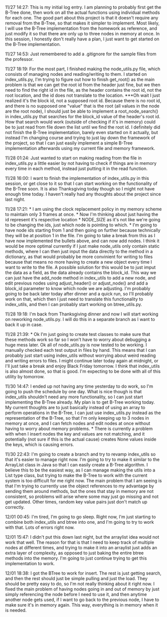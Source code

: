 11/27   14:27:  This is my initial log entry. I am planning to probably first get the B-Tree done, then work on all the actual functions using individual methods for each one. 
                The good part about this project is that it doesn't require any removal from the B-Tree, so that makes it simpler to implement. Most likely, I will use the 
                B-Tree implementation from the homework as reference, and just modify it so that there are only up to three nodes in memory at once.
                In this session, I honestly don't really have a plan, I just want to get started on the B-Tree implementation.

11/27   14:53:  Just remembered to add a .gitignore for the sample files from the professor.

11/27   18:19:  For the most part, I finished making the node_utils.py file, which consists of managing nodes and reading/writing to them.
                I started on index_utils.py, I'm trying to figure out how to finish get_root() as the main problem is that we can get the root id from the header just fine,
                    but we then need to find the right id in the file, as the header contains the root id, not the root location, and the id does not translate to the location.
                    ***Oh wait I just realized it's the block id, not a supposed root id. Because there is no root id, and there is no supposed one "value" that is the root
                       (all values in the node are the root node), I should just be able to implement a root_node_search() in index_utils.py that searches for the block_id value of
                       the header's root id. How that search would work (outside of checking if it's in memory) could be to just read from file down the list until we find the root id.
                I definitely did not finish the B-Tree implementation, barely even started on it actually, but instead I'm changing course and trying to just lay down the framework 
                    of the project, so that I can just easily implement a simple B-Tree implementation afterwards using my current file and memory framework.

11/28   01:24:  Just wanted to start on making reading from the file in index_utils.py a little easier by not having to check if things are in memory every time in each method,
                instead just putting it in the read function.

11/28   16:00:  I want to finish the implementation of index_utils.py in this session, or get close to it so that I can start working on the functionality of the B-Tree soon. It is 
                also Thanksgiving today though so I might not have enough time today. I haven't really had any thoughts about the project since last night.

11/28   17:21:  * I am using the clock replacement policy in my memory scheme to maintain only 3 frames at once.
                * Now I'm thinking about just having the id represent it's respective location * NODE_SIZE as it's not like we're going to be changing the ids, just which node is pointing to which.
                * I'm going to have node ids starting from 1 and then going on further because technically they will be at position 1 in the file.
                I'm going to take a break from this as I have now implemented the bullets above, and can now add nodes.
                I think it would be more optimal currently if I just make node_utils only contain static methods, where I can then just input the data directly to the method in a 
                    dictionary, as that would probably be more convinient for writing to files because that means no more having to create a new object every time I want to write to the file. 
                    A possible solution for this would be to just imput the data as a field, as the data already contains the block_id. This way we can just have the add_node method in index_utils to add a new node, and edit previous nodes using adjust_header() or adjust_node() and add a block_id parameter to know which node we are adjusting.
                    I'm probably going to be back later today after dinner and a quick run, so I'll probably work on that, which then I just need to translate this functionality to index_utils, and then I can probably start working on btree_utils.py.

11/28   19:18:  I'm back from Thanksgiving dinner and now I will start working on reworking node_utils.py. I will do this in a separate branch as I want to back it up in case.

11/28   21:39:  * Ok I'm just going to create test classes to make sure that these methods work so far so I won't have to worry about debugging a huge mess later.
                Ok all of node_utils.py is now tested to be working. I manually checked each test output in files by hand. This means that I can probably just start using index_utils without worrying about weird reading and writing errors to files. I might continue later today again at midnight, or I'll just take a break and enjoy Black Friday tomorrow. I think that index_utils is also almost done, so that is good. I'm expecting to be done with all of this utility by tomorrow.

11/30   14:47:  I ended up not having any time yesterday to do work, so I'm going to push the schedule by one day. What is nice though is that index_utils shouldn't need any more 
                functionality, so I can just start implementing the B-Tree already. My plan is to get B-Tree working today.
                My current thoughts are to just basically instead of using an array to perform operations in the B-Tree, I can just use index_utils.py instead as the representation of the B-Tree, so that I'm only keeping up to 3 nodes in memory at once, and I can fetch nodes and edit nodes at once without having to worry about memory problems.
                * There is currently a problem with when I insert nodes the key and values are not matching, and it potentially (not sure if this is the actual cause) creates None values inside the keys, which is causing errors.

11/30   22:43:  I'm going to create a branch and try to revamp index_utils so that it's easier to manage right now. I'm going to try to make it similar to the ArrayList class in Java
                so that I can easily create a B-Tree algorithm. I believe this to be the easiest way, as I can manage making the utils into a List type class, but trying to make the B-Tree to work with the current system is too difficult for me right now. The main problem that I am seeing is that I'm trying to currently use the object references to my advantage by sending them around methods, but the ones that stay in memory are not consistent, so problems will arise where some may just go missing and not get updated. Other times, random key value pairs just don't match up correctly.

12/01   00:45:  I'm tired, I'm going to go sleep. Right now, I'm just starting to combine both index_utils and btree into one, and I'm going to try to work with that. Lots of errors 
                right now.

12/01   15:47:  I didn't put this down last night, but the arraylist idea would not work that well. The reason for that is that I need to keep track of multiple nodes at different 
                times, and trying to make it into an arraylist just adds an extra layer of complexity, as opposed to just baking the entire btree methods into the memory. I'm going to just continue trying to get this implementation to work.

12/01   18:38:  I got the BTree to work for insert. The rest is just getting search, and then the rest should just be simple pulling and just the load. They should be pretty easy 
                to do, so I'm not really thinking about it right now.
                I fixed the main problem of having nodes going in and out of memory by just simply referencing the node before I need to use it, and then anytime another node gets used, if I want to go back to the previous node, I have to make sure it's in memory again. This way, everything is in memory when it is needed.